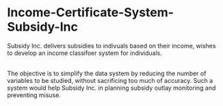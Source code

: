 # Income-Certificate-System-Subsidy-Inc
Subsidy Inc. delivers subsidies to indivuals based on their income, wishes to develop an income classifoer system for individuals.<br><br>

The objective is to simplify the data system by reducing the number of variables to be studied, without sacrificing too much of accuracy. Such a system would help Subsidy Inc. in planning subsidy outlay monitoring and preventing misuse. 